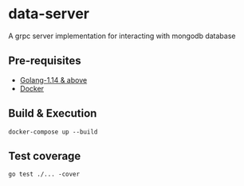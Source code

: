 # data-server

A grpc server implementation for interacting with mongodb database

## Pre-requisites
- [Golang-1.14 & above](https://golang.org/doc/install)
- [Docker](https://www.docker.com/products/docker-desktop)

## Build & Execution

```
docker-compose up --build
```

## Test coverage

```
go test ./... -cover
```
